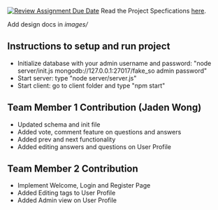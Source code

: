 [![Review Assignment Due Date](https://classroom.github.com/assets/deadline-readme-button-24ddc0f5d75046c5622901739e7c5dd533143b0c8e959d652212380cedb1ea36.svg)](https://classroom.github.com/a/gEJeiete)
Read the Project Specfications [here](https://docs.google.com/document/d/1zZjNk9cbNLz0mp_-YtyZxhMzUph97fVgCkSE4u2k5EA/edit?usp=sharing).

Add design docs in *images/*

## Instructions to setup and run project
- Initialize database with your admin username and password: "node server/init.js mongodb://127.0.0.1:27017/fake_so admin password"
- Start server: type "node server/server.js"
- Start client: go to client folder and type "npm start"

## Team Member 1 Contribution (Jaden Wong)
- Updated schema and init file
- Added vote, comment feature on questions and answers
- Added prev and next functionality
- Added editing answers and questions on User Profile 

## Team Member 2 Contribution
- Implement Welcome, Login and Register Page
- Added Editing tags to User Profile
- Added Admin view on User Profile
